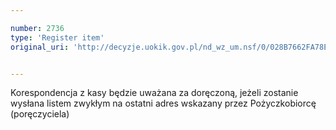 ```yaml
---

number: 2736
type: 'Register item'
original_uri: 'http://decyzje.uokik.gov.pl/nd_wz_um.nsf/0/028B7662FA78E90EC12579740040522A?OpenDocument'


---
```


Korespondencja z kasy będzie uważana za doręczoną, jeżeli zostanie wysłana listem zwykłym na ostatni adres wskazany przez Pożyczkobiorcę (poręczyciela)

